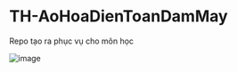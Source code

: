 # TH-AoHoaDienToanDamMay
Repo tạo ra phục vụ cho môn học

![image](https://github.com/Multiversefy/TH-AoHoaDienToanDamMay/assets/156519999/b7206d24-5e3a-4b85-ab75-1b23dafae863)
